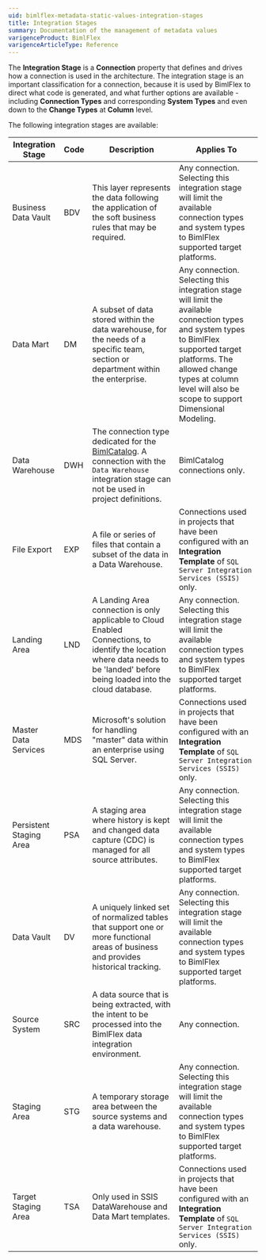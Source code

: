 ```yaml
---
uid: bimlflex-metadata-static-values-integration-stages
title: Integration Stages
summary: Documentation of the management of metadata values
varigenceProduct: BimlFlex
varigenceArticleType: Reference
---
```

<!--
Integration Stages
Header not included because it is used in different ways
-->
The **Integration Stage** is a **Connection** property that defines and drives how a connection is used in the architecture. The integration stage is an important classification for a connection, because it is used by BimlFlex to direct what code is generated, and what further options are available - including **Connection Types** and corresponding **System Types** and even down to the **Change Types** at **Column** level.

The following integration stages are available:

| Integration Stage   | Code | Description | Applies To |
| ------------------- | ---- | ----------- | ---------- |
| Business Data Vault     | BDV  | This layer represents the data following the application of the soft business rules that may be required. | Any connection. Selecting this integration stage will limit the available connection types and system types to BimlFlex supported target platforms. |
| Data Mart               | DM   | A subset of data stored within the data warehouse, for the needs of a specific team, section or department within the enterprise. | Any connection. Selecting this integration stage will limit the available connection types and system types to BimlFlex supported target platforms. The allowed change types at column level will also be scope to support Dimensional Modeling. |
| Data Warehouse          | DWH  | The connection type dedicated for the [BimlCatalog](xref:bimlflex-components-overview). A connection with the `Data Warehouse` integration stage can not be used in project definitions. | BimlCatalog connections only.|
| File Export             | EXP  | A file or series of files that contain a subset of the data in a Data Warehouse.                                                  | Connections used in projects that have been configured with an **Integration Template** of `SQL Server Integration Services (SSIS)` only. |
| Landing Area            | LND  | A Landing Area connection is only applicable to Cloud Enabled Connections, to identify the location where data needs to be 'landed' before being loaded into the cloud database. | Any connection. Selecting this integration stage will limit the available connection types and system types to BimlFlex supported target platforms. |
| Master Data Services    | MDS  | Microsoft's solution for handling "master" data within an enterprise using SQL Server.                                            | Connections used in projects that have been configured with an **Integration Template** of `SQL Server Integration Services (SSIS)` only. |
| Persistent Staging Area | PSA  | A staging area where history is kept and changed data capture (CDC) is managed for all source attributes.                         | Any connection. Selecting this integration stage will limit the available connection types and system types to BimlFlex supported target platforms.|
| Data Vault          | DV  | A uniquely linked set of normalized tables that support one or more functional areas of business and provides historical tracking.| Any connection. Selecting this integration stage will limit the available connection types and system types to BimlFlex supported target platforms.|
| Source System           | SRC  | A data source that is being extracted, with the intent to be processed into the BimlFlex data integration environment.  | Any connection. |
| Staging Area            | STG  | A temporary storage area between the source systems and a data warehouse.                                                         | Any connection. Selecting this integration stage will limit the available connection types and system types to BimlFlex supported target platforms.|
| Target Staging Area     | TSA  | Only used in SSIS DataWarehouse and Data Mart templates.                                                                          | Connections used in projects that have been configured with an **Integration Template** of `SQL Server Integration Services (SSIS)` only.|
